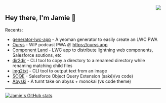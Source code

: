 <img align="right"  src="https://github.githubassets.com/images/mona-whisper.gif" />

## Hey there, I'm Jamie 👋 

Recents:
  - [generator-lwc-app](https://github.com/jsmithdev/generator-lwc-app) - A yeoman generator to easily create an LWC PWA
  - [Ourss](https://github.com/jsmithdev/ourss) - WIP podcast PWA @ <https://ourss.app>
  - [Component Land](https://component.land) - LWC app to distribute lightning web components, Salesforce soutions, etc
  - [dir2dir](https://www.npmjs.com/package/dir2dir) - CLI tool to copy a directory to a renamed directory while renaming matching child files
  - [img2txt](https://www.npmjs.com/package/imgtxt) - CLI tool to output text from an image
  - [SOQE](https://marketplace.visualstudio.com/items?itemName=jamiesmiths.soqe) - Salesforce Object Query Extension (saké)(vs code)
  - [Abyski](https://marketplace.visualstudio.com/items?itemName=jamiesmiths.abyski) - A turnt take on abyss + monokai (vs code theme)
 
 ---
 
[![Jamie's GitHub stats](https://github-readme-stats.vercel.app/api?username=jsmithdev)](https://github.com/jsmithdev/github-readme-stats)

<!-- ![genie beanie](https://i.imgur.com/myAHVLP.jpg) -->
